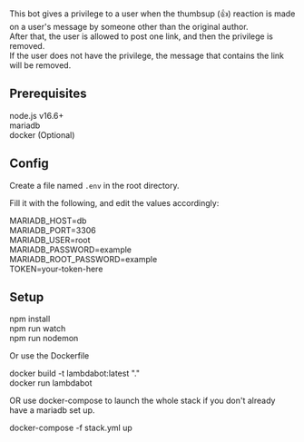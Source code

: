 This bot gives a privilege to a user when the thumbsup (👍) reaction is made on a user's message by someone other than the original author.  
After that, the user is allowed to post one link, and then the privilege is removed.  
If the user does not have the privilege, the message that contains the link will be removed.

## Prerequisites

node.js v16.6+  
mariadb  
docker (Optional)  

## Config

Create a file named `.env` in the root directory.

Fill it with the following, and edit the values accordingly:
 
MARIADB_HOST=db  
MARIADB_PORT=3306  
MARIADB_USER=root  
MARIADB_PASSWORD=example  
MARIADB_ROOT_PASSWORD=example  
TOKEN=your-token-here  

## Setup

npm install  
npm run watch  
npm run nodemon  

Or use the Dockerfile

docker build -t lambdabot:latest "."  
docker run lambdabot  

OR use docker-compose to launch the whole stack if you don't already have a mariadb set up.

docker-compose -f stack.yml up
